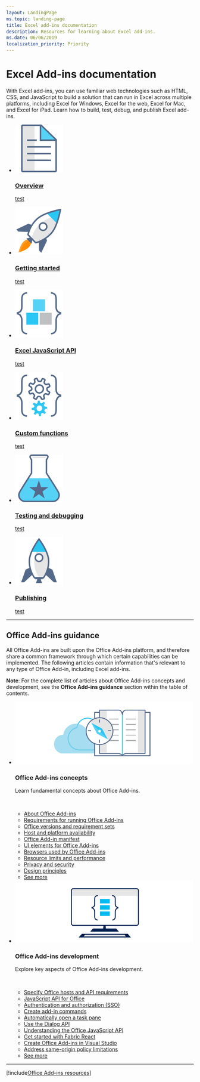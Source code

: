 ```yaml
---
layout: LandingPage
ms.topic: landing-page
title: Excel add-ins documentation
description: Resources for learning about Excel add-ins.
ms.date: 06/06/2019
localization_priority: Priority
---
```


# Excel Add-ins documentation

With Excel add-ins, you can use familiar web technologies such as HTML, CSS, and JavaScript to build a solution that can run in Excel across multiple platforms, including Excel for Windows, Excel for the web, Excel for Mac, and Excel for iPad. Learn how to build, test, debug, and publish Excel add-ins.
<br/>
<ul class="cardsM cols cols3">
    <li>
        <div class="cardSize">
            <div class="cardPadding">
                <div class="card">
                    <a href="excel-add-ins-overview.md">
                        <div class="cardImageOuter">
                            <div class="cardImage">
                                <img src="../images/index-excel/i_article.svg" alt="Excel add-ins overview" />
                            </div>
                        </div>
                        <div class="cardText">
                            <h3>Overview</h3>
                            <p>test</p>
                        </div>
                    </a>
                </div>
            </div>
        </div>
    </li>
    <li>
        <div class="cardSize">
            <div class="cardPadding">
                <div class="card">
                    <a href="excel-add-ins-get-started-overview.md">
                        <div class="cardImageOuter">
                            <div class="cardImage">
                                <img src="../images/index-excel/i_get-started.svg" alt="Getting started" />
                            </div>
                        </div>
                        <div class="cardText">
                            <h3>Getting started</h3>
                            <p>test</p>
                        </div>
                    </a>
                </div>
            </div>
        </div>
    </li>
    <li>
        <div class="cardSize">
            <div class="cardPadding">
                <div class="card">
                    <a href="../reference/overview/excel-add-ins-reference-overview.md">
                        <div class="cardImageOuter">
                            <div class="cardImage">
                                <img src="../images/index-excel/i_code-blocks.svg" alt="Excel JavaScript API" />
                            </div>
                        </div>
                        <div class="cardText">
                            <h3>Excel JavaScript API</h3>
                            <p>test</p>
                        </div>
                    </a>
                </div>
            </div>
        </div>
    </li>
</ul>
<ul class="cardsM cols cols3">
    <li>
        <div class="cardSize">
            <div class="cardPadding">
                <div class="card">
                    <a href="custom-functions-overview.md">
                        <div class="cardImageOuter">
                            <div class="cardImage">
                                <img src="../images/index-excel/i_code-automate.svg" alt="Custom functions" />
                            </div>
                        </div>
                        <div class="cardText">
                            <h3>Custom functions</h3>
                            <p>test</p>
                        </div>
                    </a>
                </div>
            </div>
        </div>
    </li>
    <li>
        <div class="cardSize">
            <div class="cardPadding">
                <div class="card">
                    <a href="../testing/test-debug-office-add-ins.md">
                        <div class="cardImageOuter">
                            <div class="cardImage">
                                <img src="../images/index-excel/i_recommended-testing.svg" alt="Testing and debugging" />
                            </div>
                        </div>
                        <div class="cardText">
                            <h3>Testing and debugging</h3>
                            <p>test</p>
                        </div>
                    </a>
                </div>
            </div>
        </div>
    </li>
    <li>
        <div class="cardSize">
            <div class="cardPadding">
                <div class="card">
                    <a href="../publish/publish.md">
                        <div class="cardImageOuter">
                            <div class="cardImage">
                                <img src="../images/index-excel/i_deploy.svg" alt="Publishing" />
                            </div>
                        </div>
                        <div class="cardText">
                            <h3>Publishing</h3>
                            <p>test</p>
                        </div>
                    </a>
                </div>
            </div>
        </div>
    </li>
</ul>

---

<h2>Office Add-ins guidance</h2>
<p>All Office Add-ins are built upon the Office Add-ins platform, and therefore share a common framework through which certain capabilities can be implemented. The following articles contain information that's relevant to any type of Office Add-in, including Excel add-ins.</p>
<p><b>Note</b>: For the complete list of articles about Office Add-ins concepts and development, see the <b>Office Add-ins guidance</b> section within the table of contents.</p>
<ul class="cardsK panelContent cols cols2">
    <li>
        <div class="cardSize">
            <div class="cardPadding">
                <div class="card">
                    <div class="cardImageOuter">
                        <div class="cardImage bgdAccent1">
                            <img src="../images/index-excel/developer-documentation.svg" alt="Office Add-ins concepts graphic" data-linktype="external" class="x-hidden-focus"/>
                        </div>
                    </div>
                    <div class="cardText">
                        <h3>Office Add-ins concepts</h3>
                        <p>Learn fundamental concepts about Office Add-ins.</p>
                        <br/>
                        <ul>
                            <li><a href="../overview/office-add-ins.md">About Office Add-ins</a></li>
                            <li><a href="../concepts/requirements-for-running-office-add-ins.md">Requirements for running Office Add-ins</a></li>
                            <li><a href="../develop/office-versions-and-requirement-sets.md">Office versions and requirement sets</a></li>
                            <li><a href="../overview/office-add-in-availability.md">Host and platform availability</a></li>
                            <li><a href="../develop/add-in-manifests.md">Office Add-in manifest</a></li>
                            <li><a href="../design/interface-elements.md">UI elements for Office Add-ins</a></li>
                            <li><a href="../concepts/browsers-used-by-office-web-add-ins.md">Browsers used by Office Add-ins</a></li>
                            <li><a href="../concepts/resource-limits-and-performance-optimization.md">Resource limits and performance</a></li>
                            <li><a href="../concepts/privacy-and-security.md">Privacy and security</a></li>
                            <li><a href="../design/add-in-design.md">Design principles</a></li>
                            <li><a href="../concepts/add-in-development-best-practices.md">See more <span class="icon docon docon-chevron-right-light" aria-hidden="true"></span></a></li>
                        </ul>
                    </div>
                </div>
            </div>
        </div>
    </li>
    <li>
        <div class="cardSize">
            <div class="cardPadding">
                <div class="card">
                    <div class="cardImageOuter">
                        <div class="cardImage bgdAccent1">
                            <img src="../images/index-excel/monitor-with-code.svg" alt="Office Add-ins development graphic" data-linktype="external" class="x-hidden-focus"/>
                        </div>
                    </div>
                    <div class="cardText">
                        <h3>Office Add-ins development</h3>
                        <p>Explore key aspects of Office Add-ins development.</p>
                        <br/>
                        <ul>
                            <li><a href="../develop/specify-office-hosts-and-api-requirements.md">Specify Office hosts and API requirements</a></li>
                            <li><a href="../reference/javascript-api-for-office.md">JavaScript API for Office</a></li>
                            <li><a href="../develop/sso-in-office-add-ins.md">Authentication and authorization (SSO)</a></li>
                            <li><a href="../develop/create-addin-commands.md">Create add-in commands</a></li>
                            <li><a href="../develop/automatically-open-a-task-pane-with-a-document.md">Automatically open a task pane</a></li>
                            <li><a href="../develop/dialog-api-in-office-add-ins.md">Use the Dialog API</a></li>
                            <li><a href="../develop/understanding-the-javascript-api-for-office.md">Understanding the Office JavaScript API</a></li>
                            <li><a href="../design/using-office-ui-fabric-react.md">Get started with Fabric React</a></li>
                            <li><a href="../develop/create-and-debug-office-add-ins-in-visual-studio.md">Create Office Add-ins in Visual Studio</a></li>
                            <li><a href="../develop/addressing-same-origin-policy-limitations.md">Address same-origin policy limitations</a></li>
                            <li><a href="../develop/addressing-same-origin-policy-limitations.md">See more <span class="icon docon docon-chevron-right-light" aria-hidden="true"></span></a></li>
                        </ul>
                    </div>
                </div>
            </div>
        </div>
    </li>
</ul>

---

[!include[Office Add-ins resources](../includes/landing-page-resources.md)]
